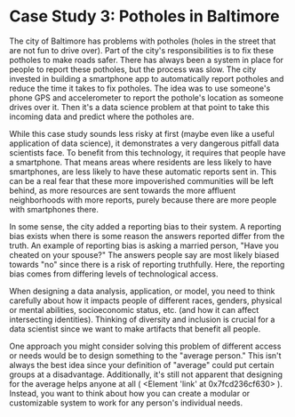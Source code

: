 # Case Study 3: Potholes in Baltimore
The city of Baltimore has problems with potholes (holes in the street that are not fun to drive over). Part of the city's responsibilities is to fix these potholes to make roads safer. There has always been a system in place for people to report these potholes, but the process was slow. The city invested in building a smartphone app to automatically report potholes and reduce the time it takes to fix potholes. The idea was to use someone's phone GPS and accelerometer to report the pothole's location as someone drives over it. Then it's a data science problem at that point to take this incoming data and predict where the potholes are.

While this case study sounds less risky at first (maybe even like a useful application of data science), it demonstrates a very dangerous pitfall data scientists face. To benefit from this technology, it requires that people have a smartphone. That means areas where residents are less likely to have smartphones, are less likely to have these automatic reports sent in. This can be a real fear that these more impoverished communities will be left behind, as more resources are sent towards the more affluent neighborhoods with more reports, purely because there are more people with smartphones there.

In some sense, the city added a reporting bias to their system. A reporting bias exists when there is some reason the answers reported differ from the truth. An example of reporting bias is asking a married person, "Have you cheated on your spouse?" The answers people say are most likely biased towards "no" since there is a risk of reporting truthfully. Here, the reporting bias comes from differing levels of technological access.

When designing a data analysis, application, or model, you need to think carefully about how it impacts people of different races, genders, physical or mental abilities, socioeconomic status, etc. (and how it can affect intersecting identities). Thinking of diversity and inclusion is crucial for a data scientist since we want to make artifacts that benefit all people.

One approach you might consider solving this problem of different access or needs would be to design something to the "average person." This isn't always the best idea since your definition of "average" could put certain groups at a disadvantage. Additionally, it's still not apparent that designing for the average helps anyone at all (
<Element 'link' at 0x7fcd236cf630>
). Instead, you want to think about how you can create a modular or customizable system to work for any person's individual needs.

